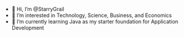- 👋 Hi, I’m @StarryGrail
- 👀 I’m interested in Technology, Science, Business, and Economics
- 🌱 I’m currently learning Java as my starter foundation for Application Development
  

<!---
StarryGrail/StarryGrail is a ✨ special ✨ repository because its `README.md` (this file) appears on your GitHub profile.
You can click the Preview link to take a look at your changes.
--->
